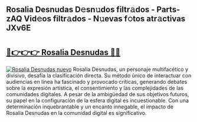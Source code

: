## Rosalia Desnudas D𝚎sn𝚞dos filtr𝚊dos - Parts-zAQ Vid𝚎os filtr𝚊dos - N𝚞evas f𝚘tos atr𝚊ctivas JXv6E

# <h2><a href="http://mb9wmyi.tromn.icu/?c=Rosalia+Desnudas">🔗👉👉👉 Rosalia Desnudas 🔗🔗</a></h2>

[![Rosalia Desnudas nuevo](https://i.imgur.com/pEAQMta.gif)](http://mb9wmyi.tromn.icu/?c=Rosalia+Desnudas)
Rosalia Desnudas, un personaje multifacético y divisivo, desafía la clasificación directa. Su método único de interactuar con audiencias en línea ha fascinado y provocado críticas, generando debates sobre la expresión artística, el consentimiento y las complejidades de las comunidades digitales. A pesar de la ambigüedad de sus objetivos futuros, su papel en la configuración de la esfera digital es incuestionable. Con una determinación inquebrantable y un encanto innegable, el impacto de Rosalia Desnudas en la comunidad digital es significativo.
